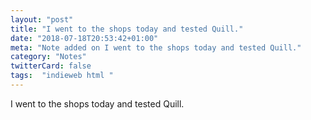 ```yaml
---
layout: "post"
title: "I went to the shops today and tested Quill."
date: "2018-07-18T20:53:42+01:00"
meta: "Note added on I went to the shops today and tested Quill."
category: "Notes"
twitterCard: false
tags:  "indieweb html "
---
```

I went to the shops today and tested Quill.
